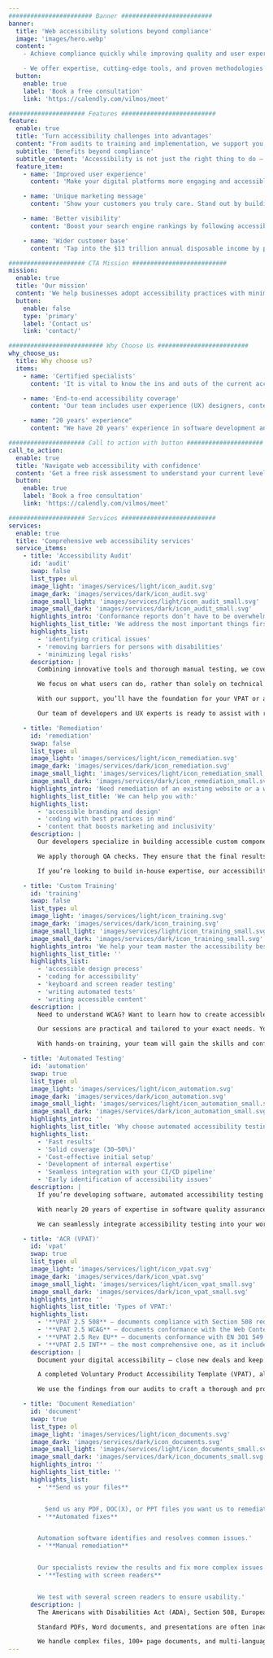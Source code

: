 ```yaml
---
####################### Banner #########################
banner:
  title: 'Web accessibility solutions beyond compliance'
  image: 'images/hero.webp'
  content: '
    - Achieve compliance quickly while improving quality and user experience

    - We offer expertise, cutting-edge tools, and proven methodologies — no shortcuts.'
  button:
    enable: true
    label: 'Book a free consultation'
    link: 'https://calendly.com/vilmos/meet'

##################### Features ##########################
feature:
  enable: true
  title: 'Turn accessibility challenges into advantages'
  content: "From audits to training and implementation, we support you on your way to an inclusive digital presence. With our framework, you don't just mitigate legal risks. We help you apply strategies to get the most out of ongoing compliance."
  subtitle: 'Benefits beyond compliance'
  subtitle_content: 'Accessibility is not just the right thing to do — it’s the smart thing to do.'
  feature_item:
    - name: 'Improved user experience'
      content: 'Make your digital platforms more engaging and accessible to all users.'

    - name: 'Unique marketing message'
      content: 'Show your customers you truly care. Stand out by building an inclusive brand.'

    - name: 'Better visibility'
      content: 'Boost your search engine rankings by following accessibility best practices.'

    - name: 'Wider customer base'
      content: 'Tap into the $13 trillion annual disposable income by persons with disabilities.'

##################### CTA Mission ##########################
mission:
  enable: true
  title: 'Our mission'
  content: 'We help businesses adopt accessibility practices with minimal effort and cost. Our multidisciplinary approach and innovation ensure the best value for users and organizations.'
  button:
    enable: false
    type: 'primary'
    label: 'Contact us'
    link: 'contact/'

########################## Why Choose Us #########################
why_choose_us:
  title: Why choose us?
  items:
    - name: 'Certified specialists'
      content: 'It is vital to know the ins and outs of the current accessibility laws and standards. Our IAAP-certified specialists created our unique methods. They are hands-on, overseeing and consulting on every aspect of the project.'

    - name: 'End-to-end accessibility coverage'
      content: 'Our team includes user experience (UX) designers, content writers, developers, automation engineers, and manual testers. They are all trained and experienced in web accessibility. This is why our audit method provides 100% coverage.'

    - name: "20 years' experience"
      content: "We have 20 years' experience in software development and quality assurance (QA). This enables us to go beyond compliance. Our QA-driven processes ensure accessibility aligns with usability and performance."

##################### Call to action with button #####################
call_to_action:
  enable: true
  title: 'Navigate web accessibility with confidence'
  content: 'Get a free risk assessment to understand your current level of compliance. Our experts are happy to consult on the best approach for your specific needs.'
  button:
    enable: true
    label: 'Book a free consultation'
    link: 'https://calendly.com/vilmos/meet'

##################### Services ##########################
services:
  enable: true
  title: 'Comprehensive web accessibility services'
  service_items:
    - title: 'Accessibility Audit'
      id: 'audit'
      swap: false
      list_type: ul
      image_light: 'images/services/light/icon_audit.svg'
      image_dark: 'images/services/dark/icon_audit.svg'
      image_small_light: 'images/services/light/icon_audit_small.svg'
      image_small_dark: 'images/services/dark/icon_audit_small.svg'
      highlights_intro: 'Conformance reports don’t have to be overwhelming — we simplify accessibility for you.'
      highlights_list_title: 'We address the most important things first:'
      highlights_list:
        - 'identifying critical issues'
        - 'removing barriers for persons with disabilities'
        - 'minimizing legal risks'
      description: |
        Combining innovative tools and thorough manual testing, we cover all accessibility issues for websites, applications, and documents.

        We focus on what users can do, rather than solely on technical requirements. This is crucial for setting priorities and guiding accessibility remediation.

        With our support, you’ll have the foundation for your VPAT or accessibility statement in no time.

        Our team of developers and UX experts is ready to assist with remediation. With our help, you will achieve full WCAG 2.2 conformance with ease.

    - title: 'Remediation'
      id: 'remediation'
      swap: false
      list_type: ul
      image_light: 'images/services/light/icon_remediation.svg'
      image_dark: 'images/services/dark/icon_remediation.svg'
      image_small_light: 'images/services/light/icon_remediation_small.svg'
      image_small_dark: 'images/services/dark/icon_remediation_small.svg'
      highlights_intro: 'Need remediation of an existing website or a web application? Maybe you want a rebranded new one? Our diverse team will get you there fast.'
      highlights_list_title: 'We can help you with:'
      highlights_list:
        - 'accessible branding and design'
        - 'coding with best practices in mind'
        - 'content that boosts marketing and inclusivity'
      description: |
        Our developers specialize in building accessible custom components and design systems. They know best practices and guidelines inside out. The fast track to compliance is to let them fix technical issues. At the same time, certified UX specialists will guide content and design changes.

        We apply thorough QA checks. They ensure that the final results are tested both for accessibility and functionality.

        If you’re looking to build in-house expertise, our accessibility champions can collaborate with your team. We also provide custom training programs.

    - title: 'Custom Training'
      id: 'training'
      swap: false
      list_type: ul
      image_light: 'images/services/light/icon_training.svg'
      image_dark: 'images/services/dark/icon_training.svg'
      image_small_light: 'images/services/light/icon_training_small.svg'
      image_small_dark: 'images/services/dark/icon_training_small.svg'
      highlights_intro: 'We help your team master the accessibility best practices they need to become self-sufficient. Learn how to apply knowledge from these areas:'
      highlights_list_title: ''
      highlights_list:
        - 'accessible design process'
        - 'coding for accessibility'
        - 'keyboard and screen reader testing'
        - 'writing automated tests'
        - 'writing accessible content'
      description: |
        Need to understand WCAG? Want to learn how to create accessible documents? We’ve got you covered.

        Our sessions are practical and tailored to your exact needs. Your team will work directly on the examples and issues they encounter in their daily tasks. They’ll also leave with an actionable plan to integrate accessibility into existing workflows.

        With hands-on training, your team will gain the skills and confidence to build inclusive digital experiences in no time.

    - title: 'Automated Testing'
      id: 'automation'
      swap: true
      list_type: ul
      image_light: 'images/services/light/icon_automation.svg'
      image_dark: 'images/services/dark/icon_automation.svg'
      image_small_light: 'images/services/light/icon_automation_small.svg'
      image_small_dark: 'images/services/dark/icon_automation_small.svg'
      highlights_intro: ''
      highlights_list_title: 'Why choose automated accessibility testing?'
      highlights_list:
        - 'Fast results'
        - 'Solid coverage (30–50%)'
        - 'Cost-effective initial setup'
        - 'Development of internal expertise'
        - 'Seamless integration with your CI/CD pipeline'
        - 'Early identification of accessibility issues'
      description: |
        If you’re developing software, automated accessibility testing is an excellent starting point for achieving compliance.

        With nearly 20 years of expertise in software quality assurance, we can help you set up the best tools and start using them effectively.

        We can seamlessly integrate accessibility testing into your workflow, no matter your current development process or quality assurance setup.

    - title: 'ACR (VPAT)'
      id: 'vpat'
      swap: true
      list_type: ul
      image_light: 'images/services/light/icon_vpat.svg'
      image_dark: 'images/services/dark/icon_vpat.svg'
      image_small_light: 'images/services/light/icon_vpat_small.svg'
      image_small_dark: 'images/services/dark/icon_vpat_small.svg'
      highlights_intro: ''
      highlights_list_title: 'Types of VPAT:'
      highlights_list:
        - '**VPAT 2.5 508** — documents compliance with Section 508 requirements'
        - '**VPAT 2.5 WCAG** ­­— documents conformance with the Web Content Accessibility Guidelines (WCAG) 2.2, 2.1, and 2.0'
        - '**VPAT 2.5 Rev EU** — documents conformance with EN 301 549, the standard for European Accessibility Act (EAA) compliance'
        - '**VPAT 2.5 INT** — the most comprehensive one, as it includes requirements from VPAT 2.5 508, VPAT 2.5 EU, and VPAT 2.5 WCAG'
      description: |
        Document your digital accessibility — close new deals and keep current customers.

        A completed Voluntary Product Accessibility Template (VPAT), also known as an Accessibility Conformance Report (ACR), is mandatory when selling to public entities in the United States. It is also becoming a standard requirement in global private-sector business-to-business (B2B) procurement processes.

        We use the findings from our audits to craft a thorough and professional ACR.

    - title: 'Document Remediation'
      id: 'document'
      swap: true
      list_type: ol
      image_light: 'images/services/light/icon_documents.svg'
      image_dark: 'images/services/dark/icon_documents.svg'
      image_small_light: 'images/services/light/icon_documents_small.svg'
      image_small_dark: 'images/services/dark/icon_documents_small.svg'
      highlights_intro: ''
      highlights_list_title: ''
      highlights_list:
        - '**Send us your files**


          Send us any PDF, DOC(X), or PPT files you want us to remediate.'
        - '**Automated fixes**


        Automation software identifies and resolves common issues.'
        - '**Manual remediation**


        Our specialists review the results and fix more complex issues.'
        - '**Testing with screen readers**


        We test with several screen readers to ensure usability.'
      description: |
        The Americans with Disabilities Act (ADA), Section 508, European Accessibility Act (EAA), and other laws require all documents on websites to be accessible to users with diverse abilities.

        Standard PDFs, Word documents, and presentations are often inaccessible to users relying on assistive technologies like screen readers.

        We handle complex files, 100+ page documents, and multi-language content with ease.
---
```

